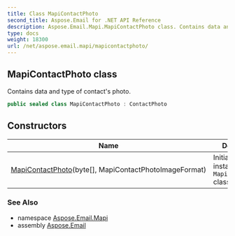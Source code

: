 ```yaml
---
title: Class MapiContactPhoto
second_title: Aspose.Email for .NET API Reference
description: Aspose.Email.Mapi.MapiContactPhoto class. Contains data and type of contacts photo
type: docs
weight: 18300
url: /net/aspose.email.mapi/mapicontactphoto/
---
```

## MapiContactPhoto class

Contains data and type of contact's photo.

```csharp
public sealed class MapiContactPhoto : ContactPhoto
```

## Constructors

| Name | Description |
| --- | --- |
| [MapiContactPhoto](mapicontactphoto/)(byte[], MapiContactPhotoImageFormat) | Initializes a new instance of the `MapiContactPhoto` class |

### See Also

* namespace [Aspose.Email.Mapi](../../aspose.email.mapi/)
* assembly [Aspose.Email](../../)



